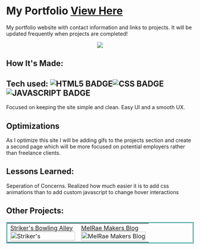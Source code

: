# My Portfolio <a href="https://j-mataway.github.io/portfolio/" target="_blank">View Here</a>
My portfolio website with contact information and links to projects. It will be updated frequently when projects are completed!


<p align="center"><a href="https://j-mataway.github.io/portfolio/" target="_blank"><img src="https://github.com/j-mataway/portfolio/blob/main/images/portfolio.gif"/></a></p>

## How It's Made:

## Tech used: ![HTML5 BADGE](https://img.shields.io/static/v1?label=|&message=HTML5&color=23555f&style=plastic&logo=html5)![CSS BADGE](https://img.shields.io/static/v1?label=|&message=CSS3&color=285f65&style=plastic&logo=css3)![JAVASCRIPT BADGE](https://img.shields.io/static/v1?label=|&message=JAVASCRIPT&color=3c7f5d&style=plastic&logo=javascript)

Focused on keeping the site simple and clean.  Easy UI and a smooth UX.

## Optimizations

As I optimize this site I will be adding gifs to the projects section and create a second page which will be more focused on potential employers rather than freelance clients. 
## Lessons Learned:

Seperation of Concerns. Realized how much easier it is to add css animations than to add custom javascript to change hover interactions


## Other Projects:


<table bordercolor="#66b2b2">
  
  <tr>
    <td width="50%"  style="align:center;" valign="top">
<a target="_blank" href="https://j-mataway.github.io/strikers/">Striker's Bowling Alley</a>
        <br />
      <a target="_blank" href="https://j-mataway.github.io/strikers/">
            <img src="https://github.com/j-mataway/strikers/blob/main/images/strikers.gif" width="100%"  alt="Striker's"/>
        </a>
    </td>
    <td width="50%" valign="top">
<a target="_blank" href="https://melraemakers.com/">MelRae Makers Blog</a>
      <br />
        <a target="_blank" href="https://melraemakers.com/">
          <img src="https://github.com/j-mataway/melraeblog/blob/main/MelRaeDesign/images/melraedesign.gif" width="100%" alt="MelRae Makers Blog"/>
        </a>
    </td>
  </tr>
</table>

